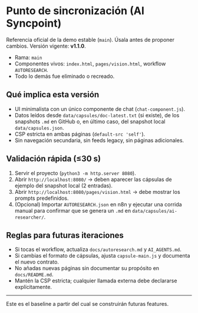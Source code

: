 # Punto de sincronización (AI Syncpoint)

Referencia oficial de la demo estable (`main`). Úsala antes de proponer cambios. Versión vigente: **v1.1.0**.

- Rama: `main`
- Componentes vivos: `index.html`, `pages/vision.html`, workflow `AUTORESEARCH`.
- Todo lo demás fue eliminado o recreado.

## Qué implica esta versión
- UI minimalista con un único componente de chat (`chat-component.js`).
- Datos leídos desde `data/capsules/doc-latest.txt` (si existe), de los snapshots `.md` en GitHub o, en último caso, del snapshot local `data/capsules.json`.
- CSP estricta en ambas páginas (`default-src 'self'`).
- Sin navegación secundaria, sin feeds legacy, sin páginas adicionales.

## Validación rápida (≤30 s)
1. Servir el proyecto (`python3 -m http.server 8080`).
2. Abrir `http://localhost:8080/` → deben aparecer las cápsulas de ejemplo del snapshot local (2 entradas).
3. Abrir `http://localhost:8080/pages/vision.html` → debe mostrar los prompts predefinidos.
4. (Opcional) Importar `AUTORESEARCH.json` en n8n y ejecutar una corrida manual para confirmar que se genera un `.md` en `data/capsules/ai-researcher/`.

## Reglas para futuras iteraciones
- Si tocas el workflow, actualiza `docs/autoresearch.md` y `AI_AGENTS.md`.
- Si cambias el formato de cápsulas, ajusta `capsule-main.js` y documenta el nuevo contrato.
- No añadas nuevas páginas sin documentar su propósito en `docs/README.md`.
- Mantén la CSP estricta; cualquier llamada externa debe declararse explícitamente.

---
Este es el baseline a partir del cual se construirán futuras features.
